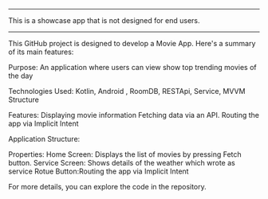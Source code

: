 ------------------------------------------------------------------------------------

This is a showcase app that is not designed for end users.

------------------------------------------------------------------------------------

This GitHub project is designed to develop a Movie App. Here's a summary of its main features:

Purpose: An application where users can view show top trending movies of the day

Technologies Used:
Kotlin, Android , RoomDB, RESTApi, Service, MVVM Structure 

Features:
Displaying movie information
Fetching data via an API.
Routing the app via Implicit Intent

Application Structure:

Properties:
Home Screen: Displays the list of movies by pressing Fetch button.
Service Screen: Shows details of the weather which wrote as service
Rotue Button:Routing the app via Implicit Intent

For more details, you can explore the code in the repository.
